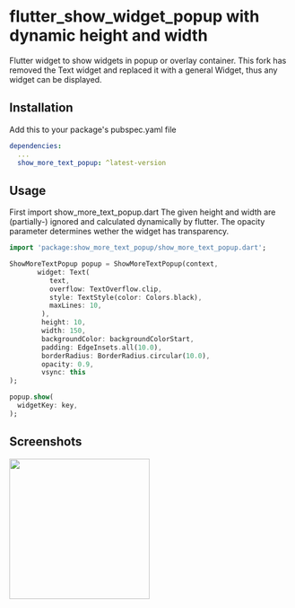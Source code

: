 # flutter_show_widget_popup with dynamic height and width

Flutter widget to show widgets in popup or overlay container.
This fork has removed the Text widget and replaced it with a general Widget, thus any widget can be displayed.

## Installation

Add this to your package's pubspec.yaml file

```yaml
dependencies:
  ...
  show_more_text_popup: ^latest-version
```

## Usage
First import show_more_text_popup.dart
The given height and width are (partially-) ignored and calculated dynamically by flutter.
The opacity parameter determines wether the widget has transparency.

```dart
import 'package:show_more_text_popup/show_more_text_popup.dart';
```


```dart
ShowMoreTextPopup popup = ShowMoreTextPopup(context,
       widget: Text(
          text,
          overflow: TextOverflow.clip,
          style: TextStyle(color: Colors.black),
          maxLines: 10,
        ),
        height: 10,
        width: 150,
        backgroundColor: backgroundColorStart,
        padding: EdgeInsets.all(10.0),
        borderRadius: BorderRadius.circular(10.0),
        opacity: 0.9,
        vsync: this
);

popup.show(
  widgetKey: key,
);
```

## Screenshots
<img src="https://raw.githubusercontent.com/snj07/flutter_show_more_text_popup/master/screenshots/show_more_text_popup_demo.gif" width="250" />
